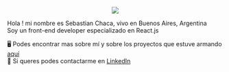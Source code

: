 
<p align="center">
  <img  src="https://user-images.githubusercontent.com/69464726/122694983-81dfb500-d215-11eb-826d-ae3d55c88c21.png">
  
</p>
<p >
  Hola ! mi nombre es Sebastian Chaca, vivo en Buenos Aires, Argentina <br>
Soy un front-end developer especializado en React.js <br>

:desktop_computer: Podes encontrar mas sobre mí y sobre los proyectos que estuve armando [aquí](https://sebastianchaca.me/)\
:electric_plug: Si queres podes contactarme en [LinkedIn](https://www.linkedin.com/in/sebastianchaca/)
  </p>


